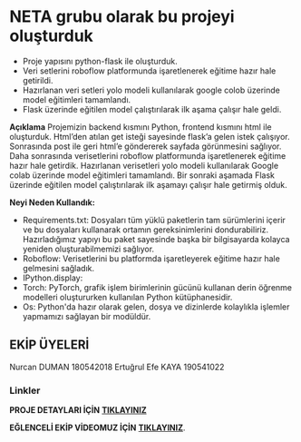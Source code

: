 # NETA grubu olarak bu projeyi oluşturduk

- Proje yapısını python-flask ile oluşturduk.
- Veri setlerini roboflow platformunda işaretlenerek eğitime hazır hale getirildi.
- Hazırlanan veri setleri yolo modeli kullanılarak google colob üzerinde model eğitimleri tamamlandı.
- Flask üzerinde eğitilen model çalıştırılarak ilk aşama çalışır hale geldi.

**Açıklama**
Projemizin backend kısmını Python, frontend kısmını html ile oluşturduk. Html’den atılan get isteği sayesinde flask’a gelen istek çalışıyor. Sonrasında post ile geri html’e göndererek sayfada görünmesini sağlıyor. Daha sonrasında verisetlerini roboflow platformunda işaretlenerek eğitime hazır hale getirdik. Hazırlanan verisetleri yolo modeli kullanılarak Google colab üzerinde model eğitimleri tamamlandı. Bir sonraki aşamada Flask üzerinde eğitilen model çalıştırılarak ilk aşamayı çalışır hale getirmiş olduk.

**Neyi Neden Kullandık:**
- Requirements.txt: Dosyaları tüm yüklü paketlerin tam sürümlerini içerir ve bu dosyaları kullanarak ortamın gereksinimlerini dondurabiliriz. Hazırladığımız yapıyı bu paket sayesinde başka bir bilgisayarda kolayca yeniden oluşturabilmemizi sağlıyor. 
- Roboflow: Verisetlerini bu platformda işaretleyerek eğitime hazır hale gelmesini sağladık.
- IPython.display:
- Torch: PyTorch, grafik işlem birimlerinin gücünü kullanan derin öğrenme modelleri oluştururken kullanılan Python kütüphanesidir.
- Os: Python'da hazır olarak gelen, dosya ve dizinlerde kolaylıkla işlemler yapmamızı sağlayan bir modüldür.

## EKİP ÜYELERİ
Nurcan DUMAN 180542018
Ertuğrul Efe KAYA 190541022



### Linkler

**PROJE DETAYLARI İÇİN** [**TIKLAYINIZ**](https://colab.research.google.com/drive/1tbfrf1oSR-sFnZla67tOdQ-WH__0qqqv?usp=sharing)


**EĞLENCELİ EKİP VİDEOMUZ İÇİN** [**TIKLAYINIZ**](https://www.youtube.com/watch?v=4sDBfrwck4Q&ab_channel=NETA).
